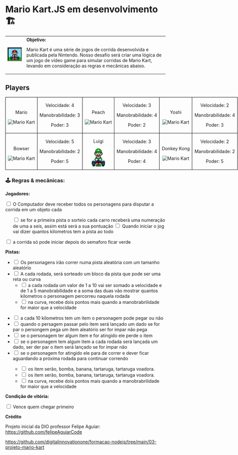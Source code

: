 <h1> Mario Kart.JS em desenvolvimento 🏗️</h1>

  <table>
        <tr>
            <td>
                <img src="https://github.com/FranciscoBraga/mario_kart/blob/main/03_mario_kart/docs/header.gif" alt="Mario Kart" width="200">
            </td>
            <td>
                <b>Objetivo:</b>
                <p>Mario Kart é uma série de jogos de corrida desenvolvida e publicada pela Nintendo. Nosso desafio será criar uma lógica de um jogo de vídeo game para simular corridas de Mario Kart, levando em consideração as regras e mecânicas abaixo.</p>
            </td>
        </tr>
    </table>

<h2>Players</h2>
      <table style="border-collapse: collapse; width: 800px; margin: 0 auto;">
        <tr>
            <td style="border: 1px solid black; text-align: center;">
                <p>Mario</p>
                <img src="./docs/mario.gif" alt="Mario Kart" width="60" height="60">
            </td>
            <td style="border: 1px solid black; text-align: center;">
                <p>Velocidade: 4</p>
                <p>Manobrabilidade: 3</p>
                <p>Poder: 3</p>
            </td>
             <td style="border: 1px solid black; text-align: center;">
                <p>Peach</p>
                <img src="./docs/peach.gif" alt="Mario Kart" width="60" height="60">
            </td>
            <td style="border: 1px solid black; text-align: center;">
                <p>Velocidade: 3</p>
                <p>Manobrabilidade: 4</p>
                <p>Poder: 2</p>
            </td>
              <td style="border: 1px solid black; text-align: center;">
                <p>Yoshi</p>
                <img src="./docs/yoshi.gif" alt="Mario Kart" width="60" height="60">
            </td>
            <td style="border: 1px solid black; text-align: center;">
                <p>Velocidade: 2</p>
                <p>Manobrabilidade: 4</p>
                <p>Poder: 3</p>
            </td>
        </tr>
        <tr>
            <td style="border: 1px solid black; text-align: center;">
                <p>Bowser</p>
                <img src="./docs/bowser.gif" alt="Mario Kart" width="60" height="60">
            </td>
            <td style="border: 1px solid black; text-align: center;">
                <p>Velocidade: 5</p>
                <p>Manobrabilidade: 2</p>
                <p>Poder: 5</p>
            </td>
            <td style="border: 1px solid black; text-align: center;">
                <p>Luigi</p>
                <img src="https://github.com/FranciscoBraga/mario_kart/blob/main/03_mario_kart/docs/luigi.gif" alt="Mario Kart" width="60" height="60">
            </td>
            <td style="border: 1px solid black; text-align: center;">
                <p>Velocidade: 3</p>
                <p>Manobrabilidade: 4</p>
                <p>Poder: 4</p>
            </td>
            <td style="border: 1px solid black; text-align: center;">
                <p>Donkey Kong</p>
                <img src="./docs/dk.gif" alt="Mario Kart" width="60" height="60">
            </td>
            <td style="border: 1px solid black; text-align: center;">
                <p>Velocidade: 2</p>
                <p>Manobrabilidade: 2</p>
                <p>Poder: 5</p>
            </td>
        </tr>
    </table>

<p></p>

<h3>🕹️ Regras & mecânicas:</h3>

<b>Jogadores:</b>

<input type="checkbox" id="jogadores-item" />
<label for="jogadores-item">O Computador deve receber todos os  personagens para disputar a corrida em um objeto cada</label>
<ul>
<input type="checkbox" id="inicio-corrida" /> <label for="inicio-corrida">se for a primeira pista o sorteio cada carro receberá uma numeração de uma a seis, assim está será a sua pontuação</label></li>
<input type="checkbox" id="inicio-corrida-pista" /> <label for="inicio-corrida-pista">Quando iniciar o jog vai dizer quantos kilometros tem a pista ao todo</label></li>
</ul>
<input type="checkbox" id="inicio-corrida-semaforo" /> <label for="inicio-corrida-semaforo">a corrida só pode iniciar depois do semaforo ficar verde</label></li>
</ul>

<b>Pistas:</b>

<ul>
  <li><input type="checkbox" id="pistas-1-item" /> <label for="pistas-1-item">Os personagens irão correr numa pista aleatória com um tamanho aleatório</label></li>
  <li><input type="checkbox" id="pistas-2-item" /> <label for="pistas-2-item">A cada rodada, será sorteado um bloco da pista que pode ser uma reta ou curva</label>
    <ul>
      <li><input type="checkbox" id="pistas-2-1-item" /> <label for="pistas-2-1-item"> a cada rodada um valor de 1  a 10 vai ser somado a velocidade e de 1 a 5 manobrabilidade e a soma das duas  vão mostrar quantos kilometros o personagem percorreu naquela rodada</label></li>
      <li><input type="checkbox" id="pistas-2-2-item" /> <label for="pistas-2-2-item">na curva, recebe dois pontos  mais quando  a manobrabrilidade for maior que a velocidade</label></li>
    </ul>
  </li>
</ul>

<ul>
      <li><input type="checkbox" id="item-1" /> <label for="item-1"> a cada 10 kilometros  tem um item o personagem pode pegar ou não</label></li>
      <li><input type="checkbox" id="item-2" /> <label for="item-2">quando o persagem passar pelo item será lançado um dado se for par o persongem pega um item aleatório ser for impar não pega</label></li>
       <li><input type="checkbox" id="item-3" /> <label for="item-3">se o personagem ter algum item e for atingido ele perde o item</label></li>
      </li>
       <li><input type="checkbox" id="item-3" /> <label for="item-3">se o personagem tem algum item  a cada rodada será lançada um dado, ser der par o item será lançado se for impar não</label></li>
      </li>
       <li><input type="checkbox" id="item-4" /> <label for="item-3">se o personagem for atingido ele para de correr e dever ficar aguardando a próxima rodada para continuar correndo</label></li>
      </li>
      <ul>
        <li><input type="checkbox" id="item-pego-1" /> <label for="item-pego-1"> 
            os item serão, bomba, banana, tartaruga, tartaruga voadora.
        </label></li>
        <li><input type="checkbox" id="item-pego-2" /> <label for="item-pego-2"> 
            os item serão, bomba, banana, tartaruga, tartaruga voadora.
        </label></li>
        <li><input type="checkbox" id="pistas-2-2-item" /> <label for="pistas-2-2-item">na curva, recebe dois pontos  mais quando  a manobrabrilidade for maior que a velocidade</label></li>
    </ul>
    </li>
</ul>

<b>Condição de vitória:</b>

<input type="checkbox" id="vitoria-item" />
<label for="vitoria-item">Vence quem chegar primeiro</label>

<b>Crédito</b>

<label for="link">Projeto inicial da DIO professor Felipe Aguiar: <https://github.com/felipeAguiarCode></label>

<https://github.com/digitalinnovationone/formacao-nodejs/tree/main/03-projeto-mario-kart>
